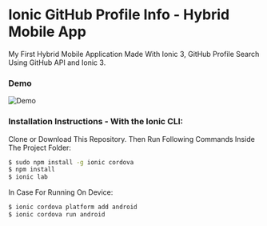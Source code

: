 # Ionic GitHub Profile Info - Hybrid Mobile App

My First Hybrid Mobile Application Made With Ionic 3, GitHub Profile Search Using GitHub API and Ionic 3.

### Demo

![Demo](https://github.com/shindesharad71/Ionic-GitHub-Profile-Info/blob/master/demo.gif?raw=true "Demo")

### Installation Instructions - With the Ionic CLI:

Clone or Download This Repository. Then Run Following Commands Inside The Project Folder:

```bash
$ sudo npm install -g ionic cordova
$ npm install
$ ionic lab
```

In Case For Running On Device:

```bash
$ ionic cordova platform add android
$ ionic cordova run android
```
